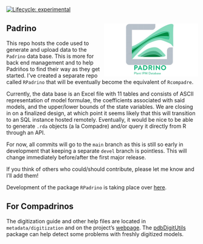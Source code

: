 
<!-- README.md is generated from README.Rmd. Please edit that file -->

[![Lifecycle:
experimental](https://img.shields.io/badge/lifecycle-experimental-orange.svg)](https://www.tidyverse.org/lifecycle/#experimental)

## Padrino <a href='https://levisc8.github.io/Padrino'><img src='metadata/pdb_logo.png' align="right" height="139" /></a>

This repo hosts the code used to generate and upload data to the
`Padrino` data base. This is more for back end management and to help
Padriños to find their way as they get started. I’ve created a separate
repo called `RPadrino` that will be eventually become the equivalent of
`Rcompadre`.

Currently, the data base is an Excel file with 11 tables and consists of
ASCII representation of model formulae, the coefficients associated with
said models, and the upper/lower bounds of the state variables. We are
closing in on a finalized design, at which point it seems likely that
this will transition to an SQL instance hosted remotely. Eventually, it
would be nice to be able to generate `.rda` objects (a la Compadre)
and/or query it directly from R through an API.

For now, all commits will go to the `main` branch as this is still so
early in development that keeping a separate `devel` branch is
pointless. This will change immediately before/after the first major
release.

If you think of others who could/should contribute, please let me know
and I’ll add them!

Development of the package `RPadrino` is taking place over
[here](https://github.com/levisc8/RPadrino).

## For Compadrinos

The digitization guide and other help files are located in
`metadata/digitization` and on the project’s
[webpage](https://levisc8.github.io/Padrino/). The
[pdbDigitUtils](https://github.com/levisc8/pdbDigitUtils) package can
help detect some problems with freshly digitized models.
